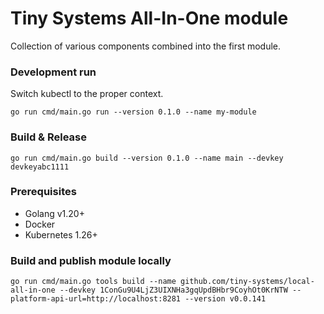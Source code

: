 # Tiny Systems All-In-One module
Collection of various components combined into the first module.

### Development run
Switch kubectl to the proper context.

```shell
go run cmd/main.go run --version 0.1.0 --name my-module
```
### Build & Release

```shell
go run cmd/main.go build --version 0.1.0 --name main --devkey devkeyabc1111
```

### Prerequisites 
* Golang v1.20+
* Docker
* Kubernetes  1.26+

### Build and publish module locally

```shell
go run cmd/main.go tools build --name github.com/tiny-systems/local-all-in-one --devkey 1ConGu9U4LjZ3UIXNHa3gqUpdBHbr9CoyhOt0KrNTW --platform-api-url=http://localhost:8281 --version v0.0.141
```
